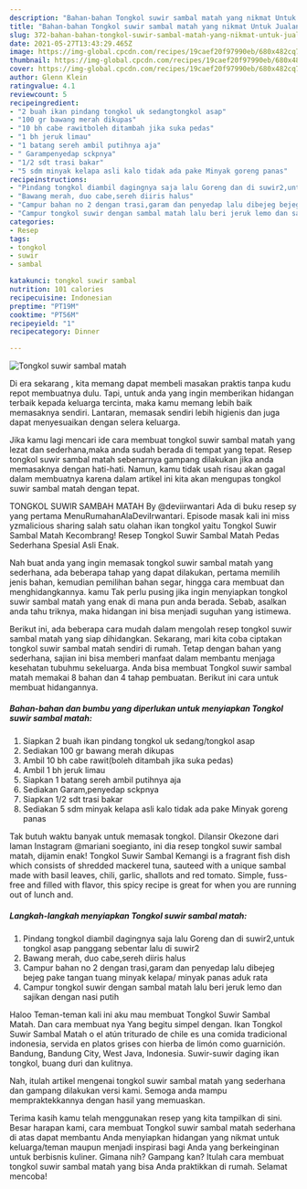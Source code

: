 ```yaml
---
description: "Bahan-bahan Tongkol suwir sambal matah yang nikmat Untuk Jualan"
title: "Bahan-bahan Tongkol suwir sambal matah yang nikmat Untuk Jualan"
slug: 372-bahan-bahan-tongkol-suwir-sambal-matah-yang-nikmat-untuk-jualan
date: 2021-05-27T13:43:29.465Z
image: https://img-global.cpcdn.com/recipes/19caef20f97990eb/680x482cq70/tongkol-suwir-sambal-matah-foto-resep-utama.jpg
thumbnail: https://img-global.cpcdn.com/recipes/19caef20f97990eb/680x482cq70/tongkol-suwir-sambal-matah-foto-resep-utama.jpg
cover: https://img-global.cpcdn.com/recipes/19caef20f97990eb/680x482cq70/tongkol-suwir-sambal-matah-foto-resep-utama.jpg
author: Glenn Klein
ratingvalue: 4.1
reviewcount: 5
recipeingredient:
- "2 buah ikan pindang tongkol uk sedangtongkol asap"
- "100 gr bawang merah dikupas"
- "10 bh cabe rawitboleh ditambah jika suka pedas"
- "1 bh jeruk limau"
- "1 batang sereh ambil putihnya aja"
- " Garampenyedap sckpnya"
- "1/2 sdt trasi bakar"
- "5 sdm minyak kelapa asli kalo tidak ada pake Minyak goreng panas"
recipeinstructions:
- "Pindang tongkol diambil dagingnya saja lalu Goreng dan di suwir2,untuk tongkol asap panggang sebentar lalu di suwir2"
- "Bawang merah, duo cabe,sereh diiris halus"
- "Campur bahan no 2 dengan trasi,garam dan penyedap lalu dibejeg bejeg pake tangan tuang minyak kelapa/ minyak panas aduk rata"
- "Campur tongkol suwir dengan sambal matah lalu beri jeruk lemo dan sajikan dengan nasi putih"
categories:
- Resep
tags:
- tongkol
- suwir
- sambal

katakunci: tongkol suwir sambal 
nutrition: 101 calories
recipecuisine: Indonesian
preptime: "PT19M"
cooktime: "PT56M"
recipeyield: "1"
recipecategory: Dinner

---
```



![Tongkol suwir sambal matah](https://img-global.cpcdn.com/recipes/19caef20f97990eb/680x482cq70/tongkol-suwir-sambal-matah-foto-resep-utama.jpg)

Di era  sekarang , kita memang dapat membeli masakan praktis tanpa kudu repot membuatnya dulu. Tapi, untuk anda yang ingin memberikan hidangan terbaik kepada keluarga tercinta, maka kamu memang lebih baik memasaknya sendiri. Lantaran, memasak sendiri lebih higienis dan juga dapat menyesuaikan dengan selera keluarga.

Jika kamu lagi mencari ide cara membuat tongkol suwir sambal matah yang lezat dan sederhana,maka anda sudah berada di tempat yang tepat. Resep tongkol suwir sambal matah  sebenarnya gampang dilakukan jika anda memasaknya dengan hati-hati. Namun, kamu tidak usah risau akan gagal dalam membuatnya 
karena dalam artikel ini kita akan mengupas tongkol suwir sambal matah dengan tepat.  

TONGKOL SUWIR SAMBAH MATAH By @deviirwantari Ada di buku resep sy yang pertama MenuRumahanAlaDeviIrwantari. Episode masak kali ini miss yzmalicious sharing salah satu olahan ikan tongkol yaitu Tongkol Suwir Sambal Matah Kecombrang! Resep Tongkol Suwir Sambal Matah Pedas Sederhana Spesial Asli Enak.

Nah buat anda yang ingin memasak tongkol suwir sambal matah yang sederhana, ada beberapa tahap yang dapat dilakukan, pertama memilih jenis bahan, kemudian pemilihan bahan segar, hingga cara membuat dan menghidangkannya. kamu Tak perlu pusing jika ingin menyiapkan tongkol suwir sambal matah yang enak di mana pun anda berada. Sebab, asalkan anda  tahu triknya, maka hidangan ini bisa menjadi suguhan yang istimewa.

Berikut ini, ada beberapa cara mudah dalam mengolah resep tongkol suwir sambal matah yang siap dihidangkan. Sekarang, mari kita coba ciptakan tongkol suwir sambal matah sendiri di rumah. Tetap dengan bahan yang sederhana, sajian ini bisa memberi manfaat dalam membantu menjaga kesehatan tubuhmu sekeluarga. Anda bisa membuat Tongkol suwir sambal matah memakai 8 bahan dan 4 tahap pembuatan. Berikut ini cara untuk membuat hidangannya.

<!--inarticleads1-->

##### Bahan-bahan dan bumbu yang diperlukan untuk menyiapkan Tongkol suwir sambal matah:

1. Siapkan 2 buah ikan pindang tongkol uk sedang/tongkol asap
1. Sediakan 100 gr bawang merah dikupas
1. Ambil 10 bh cabe rawit(boleh ditambah jika suka pedas)
1. Ambil 1 bh jeruk limau
1. Siapkan 1 batang sereh ambil putihnya aja
1. Sediakan  Garam,penyedap sckpnya
1. Siapkan 1/2 sdt trasi bakar
1. Sediakan 5 sdm minyak kelapa asli kalo tidak ada pake Minyak goreng panas


Tak butuh waktu banyak untuk memasak tongkol. Dilansir Okezone dari laman Instagram @mariani soegianto, ini dia resep tongkol suwir sambal matah, dijamin enak! Tongkol Suwir Sambal Kemangi is a fragrant fish dish which consists of shredded mackerel tuna, sauteed with a unique sambal made with basil leaves, chili, garlic, shallots and red tomato. Simple, fuss-free and filled with flavor, this spicy recipe is great for when you are running out of lunch and. 

<!--inarticleads2-->

##### Langkah-langkah menyiapkan Tongkol suwir sambal matah:

1. Pindang tongkol diambil dagingnya saja lalu Goreng dan di suwir2,untuk tongkol asap panggang sebentar lalu di suwir2
1. Bawang merah, duo cabe,sereh diiris halus
1. Campur bahan no 2 dengan trasi,garam dan penyedap lalu dibejeg bejeg pake tangan tuang minyak kelapa/ minyak panas aduk rata
1. Campur tongkol suwir dengan sambal matah lalu beri jeruk lemo dan sajikan dengan nasi putih


Haloo Teman-teman kali ini aku mau membuat Tongkol Suwir Sambal Matah. Dan cara membuat nya Yang begitu simpel dengan. Ikan Tongkol Suwir Sambal Matah o el atún triturado de chile es una comida tradicional indonesia, servida en platos grises con hierba de limón como guarnición. Bandung, Bandung City, West Java, Indonesia. Suwir-suwir daging ikan tongkol, buang duri dan kulitnya. 

Nah, itulah artikel mengenai  tongkol suwir sambal matah  yang sederhana dan gampang dilakukan versi kami. Semoga anda mampu mempraktekkannya dengan hasil yang memuaskan. 

Terima kasih kamu telah menggunakan resep yang kita tampilkan di sini. Besar harapan kami, cara membuat  Tongkol suwir sambal matah sederhana di atas dapat membantu Anda menyiapkan hidangan yang nikmat untuk keluarga/teman maupun menjadi inspirasi bagi Anda yang berkeinginan untuk berbisnis kuliner. Gimana nih? Gampang kan? Itulah cara membuat tongkol suwir sambal matah yang bisa Anda praktikkan di rumah. Selamat mencoba!

